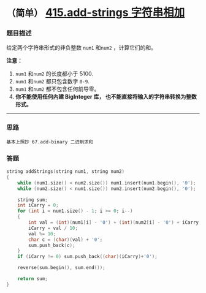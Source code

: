 # `（简单）`  [415.add-strings 字符串相加](https://leetcode-cn.com/problems/add-strings/)

### 题目描述
<p>给定两个字符串形式的非负整数&nbsp;<code>num1</code> 和<code>num2</code>&nbsp;，计算它们的和。</p>

<p><strong>注意：</strong></p>

<ol>
	<li><code>num1</code> 和<code>num2</code>&nbsp;的长度都小于 5100.</li>
	<li><code>num1</code> 和<code>num2</code> 都只包含数字&nbsp;<code>0-9</code>.</li>
	<li><code>num1</code> 和<code>num2</code> 都不包含任何前导零。</li>
	<li><strong>你不能使用任何內建 BigInteger 库，&nbsp;也不能直接将输入的字符串转换为整数形式。</strong></li>
</ol>


---
### 思路
```
基本上照抄 67.add-binary 二进制求和  
```

### 答题
``` C++
string addStrings(string num1, string num2) 
{
	while (num1.size() < num2.size()) num1.insert(num1.begin(), '0');
	while (num2.size() < num1.size()) num2.insert(num2.begin(), '0');

	string sum;
	int iCarry = 0;
	for (int i = num1.size() - 1; i >= 0; i--)
	{
		int val = (int)(num1[i] - '0') + (int)(num2[i] - '0') + iCarry;
		iCarry = val / 10;
		val %= 10;
		char c = (char)(val) + '0';
		sum.push_back(c);
	}
	if (iCarry != 0) sum.push_back((char)(iCarry)+'0');

	reverse(sum.begin(), sum.end());

	return sum;
}
```
